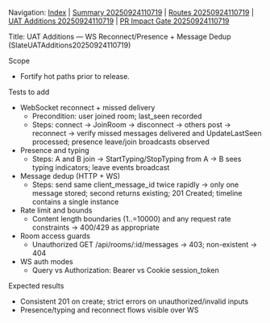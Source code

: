 Navigation: [Index](./Slate-Index-20250924002704.md) | [Summary 20250924110719](./SlateSummary20250924110719.md) | [Routes 20250924110719](./SlateRoutes20250924110719.md) | [UAT Additions 20250924110719](./SlateUATAdditions20250924110719.md) | [PR Impact Gate 20250924110719](./SlatePrImpactGate20250924110719.md)

Title: UAT Additions — WS Reconnect/Presence + Message Dedup (SlateUATAdditions20250924110719)

Scope
- Fortify hot paths prior to release.

Tests to add
- WebSocket reconnect + missed delivery
  - Precondition: user joined room; last_seen recorded
  - Steps: connect → JoinRoom → disconnect → others post → reconnect → verify missed messages delivered and UpdateLastSeen processed; presence leave/join broadcasts observed
- Presence and typing
  - Steps: A and B join → StartTyping/StopTyping from A → B sees typing indicators; leave events broadcast
- Message dedup (HTTP + WS)
  - Steps: send same client_message_id twice rapidly → only one message stored; second returns existing; 201 Created; timeline contains a single instance
- Rate limit and bounds
  - Content length boundaries (1..=10000) and any request rate constraints → 400/429 as appropriate
- Room access guards
  - Unauthorized GET /api/rooms/:id/messages → 403; non-existent → 404
- WS auth modes
  - Query vs Authorization: Bearer vs Cookie session_token

Expected results
- Consistent 201 on create; strict errors on unauthorized/invalid inputs
- Presence/typing and reconnect flows visible over WS
